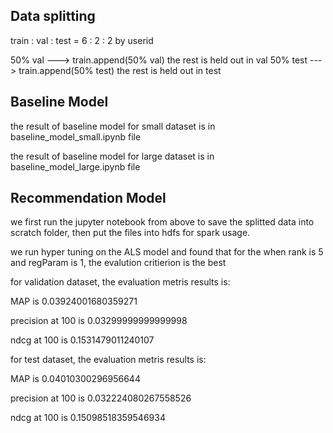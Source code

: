 ## Data splitting

train : val : test = 6 : 2 : 2 by userid

50% val ---> train.append(50% val)
    the rest is held out in val
50% test ---> train.append(50% test)
    the rest is held out in test

## Baseline Model
the result of baseline model for small dataset is in baseline_model_small.ipynb file

the result of baseline model for large dataset is in baseline_model_large.ipynb file

## Recommendation Model
we first run the jupyter notebook from above to save the splitted data into scratch folder, then put the files into hdfs for spark usage.

we run hyper tuning on the ALS model and found that for the when rank is 5 and regParam is 1, the evalution critierion is the best

for validation dataset, the evaluation metris results is:

MAP is 0.03924001680359271

precision at 100 is 0.03299999999999998

ndcg at 100 is 0.1531479011240107

for test dataset, the evaluation metris results is:

MAP is 0.04010300296956644

precision at 100 is 0.032224080267558526

ndcg at 100 is 0.15098518359546934